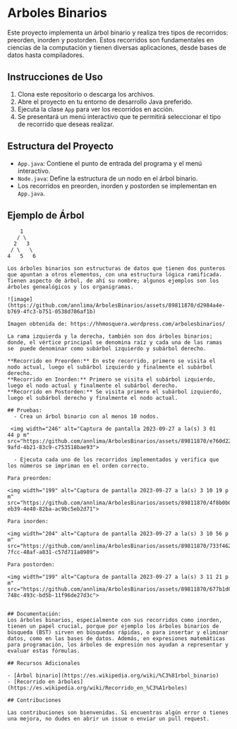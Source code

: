 # Arboles Binarios
Este proyecto implementa un árbol binario y realiza tres tipos de recorridos: preorden, inorden y postorden. Estos recorridos son fundamentales en ciencias de la computación y tienen diversas aplicaciones, desde bases de datos hasta compiladores.

## Instrucciones de Uso
1. Clona este repositorio o descarga los archivos.
2. Abre el proyecto en tu entorno de desarrollo Java preferido.
3. Ejecuta la clase `App` para ver los recorridos en acción.
4. Se presentará un menú interactivo que te permitirá seleccionar el tipo de recorrido que deseas realizar.

## Estructura del Proyecto

- `App.java`: Contiene el punto de entrada del programa y el menú interactivo.
- `Node.java`: Define la estructura de un nodo en el árbol binario.
- Los recorridos en preorden, inorden y postorden se implementan en `App.java`.

## Ejemplo de Árbol

```plaintext
    1
   / \
  2   3
 / \   \
4   5   6

Los árboles binarios son estructuras de datos que tienen dos punteros que apuntan a otros elementos, con una estructura lógica ramificada. Tienen aspecto de árbol, de ahí su nombre; algunos ejemplos son los árboles genealógicos y los organigramas.

![image](https://github.com/annlima/ArbolesBinarios/assets/89811870/d2984a4e-b769-4fc3-b751-0538d786af1b)

Imagen obtenida de: https://hhmosquera.wordpress.com/arbolesbinarios/ 

La rama izquierda y la derecha, también son dos árboles binarios; donde, el vértice principal se denomina raíz y cada una de las ramas se  puede denominar como subárbol izquierdo y subárbol derecho.

**Recorrido en Preorden:** En este recorrido, primero se visita el nodo actual, luego el subárbol izquierdo y finalmente el subárbol derecho.
**Recorrido en Inorden:** Primero se visita el subárbol izquierdo, luego el nodo actual y finalmente el subárbol derecho.
**Recorrido en Postorden:** Se visita primero el subárbol izquierdo, luego el subárbol derecho y finalmente el nodo actual.

## Pruebas:
  - Crea un árbol binario con al menos 10 nodos.

 <img width="246" alt="Captura de pantalla 2023-09-27 a la(s) 3 01 44 p m" src="https://github.com/annlima/ArbolesBinarios/assets/89811870/e760d225-9afd-4b21-83c9-c753518bae93">

  - Ejecuta cada uno de los recorridos implementados y verifica que los números se impriman en el orden correcto.

Para preorden:

<img width="199" alt="Captura de pantalla 2023-09-27 a la(s) 3 10 19 p m" src="https://github.com/annlima/ArbolesBinarios/assets/89811870/4f8b0b07-eb39-4e40-82ba-ac9bc5eb2d71">

Para inorden:

<img width="204" alt="Captura de pantalla 2023-09-27 a la(s) 3 10 56 p m" src="https://github.com/annlima/ArbolesBinarios/assets/89811870/733f4624-7fcc-48af-a831-c57d711a8989">

Para postorden:

<img width="199" alt="Captura de pantalla 2023-09-27 a la(s) 3 11 21 p m" src="https://github.com/annlima/ArbolesBinarios/assets/89811870/677b1d0d-748c-493c-bd5b-11f96de27d3c">


## Documentación:
Los árboles binarios, especialmente con sus recorridos como inorden, tienen un papel crucial, porque por ejemplo los árboles binarios de búsqueda (BST) sirven en búsquedas rápidas, o para insertar y eliminar datos, como en las bases de datos. Además, en expresiones matemáticas para programación, los árboles de expresión nos ayudan a representar y evaluar estas fórmulas.

## Recursos Adicionales

- [Árbol binario](https://es.wikipedia.org/wiki/%C3%81rbol_binario)
- [Recorrido en árboles](https://es.wikipedia.org/wiki/Recorrido_en_%C3%A1rboles)

## Contribuciones

Las contribuciones son bienvenidas. Si encuentras algún error o tienes una mejora, no dudes en abrir un issue o enviar un pull request.
